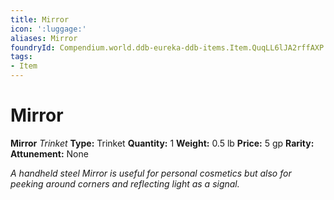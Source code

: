 ```yaml
---
title: Mirror
icon: ':luggage:'
aliases: Mirror
foundryId: Compendium.world.ddb-eureka-ddb-items.Item.QuqLL6lJA2rffAXP
tags:
- Item
---
```


# Mirror

**Mirror**
_Trinket_
**Type:** Trinket
**Quantity:** 1
**Weight:** 0.5 lb
**Price:** 5 gp
**Rarity:** 
**Attunement:** None

*A handheld steel Mirror is useful for personal cosmetics but also for peeking around corners and reflecting light as a signal.*